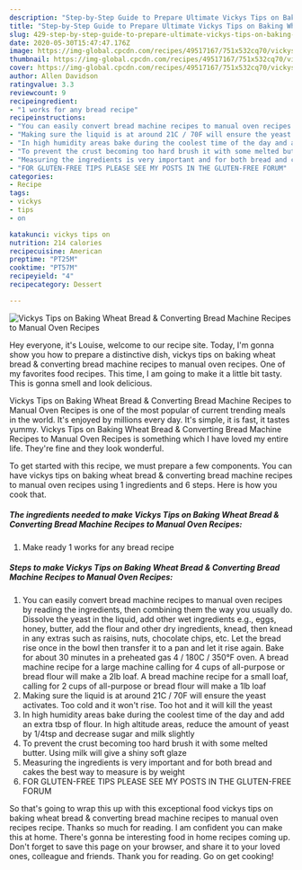 ```yaml
---
description: "Step-by-Step Guide to Prepare Ultimate Vickys Tips on Baking Wheat Bread &amp;amp; Converting Bread Machine Recipes to Manual Oven Recipes"
title: "Step-by-Step Guide to Prepare Ultimate Vickys Tips on Baking Wheat Bread &amp;amp; Converting Bread Machine Recipes to Manual Oven Recipes"
slug: 429-step-by-step-guide-to-prepare-ultimate-vickys-tips-on-baking-wheat-bread-and-amp-converting-bread-machine-recipes-to-manual-oven-recipes
date: 2020-05-30T15:47:47.176Z
image: https://img-global.cpcdn.com/recipes/49517167/751x532cq70/vickys-tips-on-baking-wheat-bread-converting-bread-machine-recipes-to-manual-oven-recipes-recipe-main-photo.jpg
thumbnail: https://img-global.cpcdn.com/recipes/49517167/751x532cq70/vickys-tips-on-baking-wheat-bread-converting-bread-machine-recipes-to-manual-oven-recipes-recipe-main-photo.jpg
cover: https://img-global.cpcdn.com/recipes/49517167/751x532cq70/vickys-tips-on-baking-wheat-bread-converting-bread-machine-recipes-to-manual-oven-recipes-recipe-main-photo.jpg
author: Allen Davidson
ratingvalue: 3.3
reviewcount: 9
recipeingredient:
- "1 works for any bread recipe"
recipeinstructions:
- "You can easily convert bread machine recipes to manual oven recipes by reading the ingredients, then combining them the way you usually do. Dissolve the yeast in the liquid, add other wet ingredients e.g., eggs, honey, butter, add the flour and other dry ingredients, knead, then knead in any extras such as raisins, nuts, chocolate chips, etc. Let the bread rise once in the bowl then transfer it to a pan and let it rise again. Bake for about 30 minutes in a preheated gas 4 / 180C / 350°F oven. A bread machine recipe for a large machine calling for 4 cups of all-purpose or bread flour will make a 2lb loaf. A bread machine recipe for a small loaf, calling for 2 cups of all-purpose or bread flour will make a 1lb loaf"
- "Making sure the liquid is at around 21C / 70F will ensure the yeast activates. Too cold and it won&#39;t rise. Too hot and it will kill the yeast"
- "In high humidity areas bake during the coolest time of the day and add an extra tbsp of flour. In high altitude areas, reduce the amount of yeast by 1/4tsp and decrease sugar and milk slightly"
- "To prevent the crust becoming too hard brush it with some melted butter. Using milk will give a shiny soft glaze"
- "Measuring the ingredients is very important and for both bread and cakes the best way to measure is by weight"
- "FOR GLUTEN-FREE TIPS PLEASE SEE MY POSTS IN THE GLUTEN-FREE FORUM"
categories:
- Recipe
tags:
- vickys
- tips
- on

katakunci: vickys tips on 
nutrition: 214 calories
recipecuisine: American
preptime: "PT25M"
cooktime: "PT57M"
recipeyield: "4"
recipecategory: Dessert

---
```



![Vickys Tips on Baking Wheat Bread &amp; Converting Bread Machine Recipes to Manual Oven Recipes](https://img-global.cpcdn.com/recipes/49517167/751x532cq70/vickys-tips-on-baking-wheat-bread-converting-bread-machine-recipes-to-manual-oven-recipes-recipe-main-photo.jpg)

Hey everyone, it's Louise, welcome to our recipe site. Today, I'm gonna show you how to prepare a distinctive dish, vickys tips on baking wheat bread &amp; converting bread machine recipes to manual oven recipes. One of my favorites food recipes. This time, I am going to make it a little bit tasty. This is gonna smell and look delicious.

Vickys Tips on Baking Wheat Bread &amp; Converting Bread Machine Recipes to Manual Oven Recipes is one of the most popular of current trending meals in the world. It's enjoyed by millions every day. It's simple, it is fast, it tastes yummy. Vickys Tips on Baking Wheat Bread &amp; Converting Bread Machine Recipes to Manual Oven Recipes is something which I have loved my entire life. They're fine and they look wonderful.




To get started with this recipe, we must prepare a few components. You can have vickys tips on baking wheat bread &amp; converting bread machine recipes to manual oven recipes using 1 ingredients and 6 steps. Here is how you cook that.

<!--inarticleads1-->

##### The ingredients needed to make Vickys Tips on Baking Wheat Bread &amp; Converting Bread Machine Recipes to Manual Oven Recipes:

1. Make ready 1 works for any bread recipe




<!--inarticleads2-->

##### Steps to make Vickys Tips on Baking Wheat Bread &amp; Converting Bread Machine Recipes to Manual Oven Recipes:

1. You can easily convert bread machine recipes to manual oven recipes by reading the ingredients, then combining them the way you usually do. Dissolve the yeast in the liquid, add other wet ingredients e.g., eggs, honey, butter, add the flour and other dry ingredients, knead, then knead in any extras such as raisins, nuts, chocolate chips, etc. Let the bread rise once in the bowl then transfer it to a pan and let it rise again. Bake for about 30 minutes in a preheated gas 4 / 180C / 350°F oven. A bread machine recipe for a large machine calling for 4 cups of all-purpose or bread flour will make a 2lb loaf. A bread machine recipe for a small loaf, calling for 2 cups of all-purpose or bread flour will make a 1lb loaf
1. Making sure the liquid is at around 21C / 70F will ensure the yeast activates. Too cold and it won&#39;t rise. Too hot and it will kill the yeast
1. In high humidity areas bake during the coolest time of the day and add an extra tbsp of flour. In high altitude areas, reduce the amount of yeast by 1/4tsp and decrease sugar and milk slightly
1. To prevent the crust becoming too hard brush it with some melted butter. Using milk will give a shiny soft glaze
1. Measuring the ingredients is very important and for both bread and cakes the best way to measure is by weight
1. FOR GLUTEN-FREE TIPS PLEASE SEE MY POSTS IN THE GLUTEN-FREE FORUM




So that's going to wrap this up with this exceptional food vickys tips on baking wheat bread &amp; converting bread machine recipes to manual oven recipes recipe. Thanks so much for reading. I am confident you can make this at home. There's gonna be interesting food in home recipes coming up. Don't forget to save this page on your browser, and share it to your loved ones, colleague and friends. Thank you for reading. Go on get cooking!

